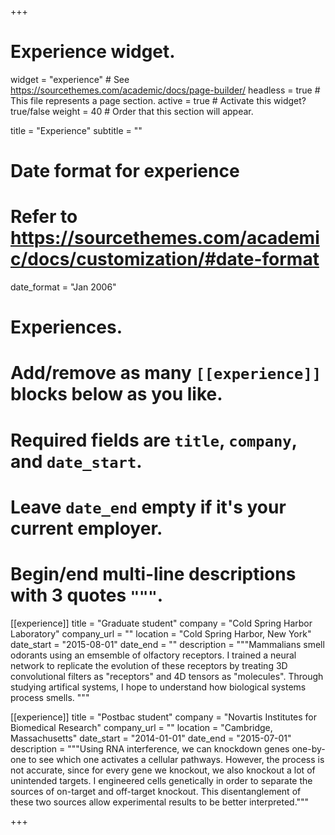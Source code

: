 +++
# Experience widget.
widget = "experience"  # See https://sourcethemes.com/academic/docs/page-builder/
headless = true  # This file represents a page section.
active = true  # Activate this widget? true/false
weight = 40  # Order that this section will appear.

title = "Experience"
subtitle = ""

# Date format for experience
#   Refer to https://sourcethemes.com/academic/docs/customization/#date-format
date_format = "Jan 2006"

# Experiences.
#   Add/remove as many `[[experience]]` blocks below as you like.
#   Required fields are `title`, `company`, and `date_start`.
#   Leave `date_end` empty if it's your current employer.
#   Begin/end multi-line descriptions with 3 quotes `"""`.

[[experience]]
  title = "Graduate student"
  company = "Cold Spring Harbor Laboratory"
  company_url = ""
  location = "Cold Spring Harbor, New York"
  date_start = "2015-08-01"
  date_end = ""
  description = """Mammalians smell odorants using an emsemble of olfactory receptors. I trained a neural network to replicate the evolution of these receptors by treating 3D convolutional filters as "receptors" and 4D tensors as "molecules". Through studying artifical systems, I hope to understand how biological systems process smells.
  """

[[experience]]
  title = "Postbac student"
  company = "Novartis Institutes for Biomedical Research"
  company_url = ""
  location = "Cambridge, Massachusetts"
  date_start = "2014-01-01"
  date_end = "2015-07-01"
  description = """Using RNA interference, we can knockdown genes one-by-one to see which one activates a cellular pathways. However, the process is not accurate, since for every gene we knockout, we also knockout a lot of unintended targets. I engineered cells genetically in order to separate the sources of on-target and off-target knockout. This disentanglement of these two sources allow experimental results to be better interpreted."""
  
+++
